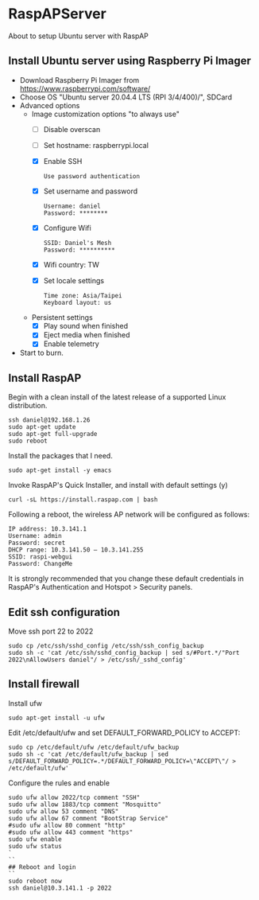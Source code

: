 # RaspAPServer
About to setup Ubuntu server with RaspAP


## Install Ubuntu server using Raspberry Pi Imager
* Download Raspberry Pi Imager from https://www.raspberrypi.com/software/
* Choose OS "Ubuntu server 20.04.4 LTS (RPI 3/4/400)/", SDCard
* Advanced options
  * Image customization options "to always use"
    - [ ] Disable overscan
    - [ ] Set hostname: raspberrypi.local
    - [x] Enable SSH
      
      ```
      Use password authentication
      ```
    - [x] Set username and password
      
      ```
      Username: daniel
      Password: ********
      ```
    - [x] Configure Wifi
      
      ```
      SSID: Daniel's Mesh
      Password: **********
      ```
    - [x] Wifi country: TW
    - [x] Set locale settings
      
      ```
      Time zone: Asia/Taipei
      Keyboard layout: us
      ```
    
  * Persistent settings
    - [x] Play sound when finished
    - [x] Eject media when finished
    - [x] Enable telemetry
* Start to burn.


## Install RaspAP

Begin with a clean install of the latest release of a supported Linux distribution.
```
ssh daniel@192.168.1.26
sudo apt-get update
sudo apt-get full-upgrade
sudo reboot
```

Install the packages that I need.
```
sudo apt-get install -y emacs
```

Invoke RaspAP's Quick Installer, and install with default settings (y)
```
curl -sL https://install.raspap.com | bash
```

Following a reboot, the wireless AP network will be configured as follows:
```
IP address: 10.3.141.1
Username: admin
Password: secret
DHCP range: 10.3.141.50 — 10.3.141.255
SSID: raspi-webgui
Password: ChangeMe
```
It is strongly recommended that you change these default credentials in RaspAP's Authentication and Hotspot > Security panels.


## Edit ssh configuration
Move ssh port 22 to 2022 
```
sudo cp /etc/ssh/sshd_config /etc/ssh/ssh_config_backup
sudo sh -c 'cat /etc/ssh/sshd_config_backup | sed s/#Port.*/"Port 2022\nAllowUsers daniel"/ > /etc/ssh/_sshd_config'
```

## Install firewall
Install ufw
```
sudo apt-get install -u ufw
```

Edit /etc/default/ufw and set DEFAULT_FORWARD_POLICY to ACCEPT:
```
sudo cp /etc/default/ufw /etc/default/ufw_backup
sudo sh -c 'cat /etc/default/ufw_backup | sed s/DEFAULT_FORWARD_POLICY=.*/DEFAULT_FORWARD_POLICY=\"ACCEPT\"/ > /etc/default/ufw'
```

Configure the rules and enable
```
sudo ufw allow 2022/tcp comment "SSH"
sudo ufw allow 1883/tcp comment "Mosquitto"
sudo ufw allow 53 comment "DNS"
sudo ufw allow 67 comment "BootStrap Service"
#sudo ufw allow 80 comment "http"
#sudo ufw allow 443 comment "https"
sudo ufw enable
sudo ufw status
`
``
## Reboot and login
``
sudo reboot now
ssh daniel@10.3.141.1 -p 2022
```
